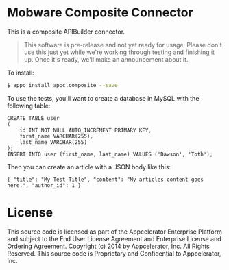 # Mobware Composite Connector

This is a composite APIBuilder connector.

> This software is pre-release and not yet ready for usage.  Please don't use this just yet while we're working through testing and finishing it up. Once it's ready, we'll make an announcement about it.

To install:

```bash
$ appc install appc.composite --save
```

To use the tests, you'll want to create a database in MySQL with the following table:

```
CREATE TABLE user
(
	id INT NOT NULL AUTO_INCREMENT PRIMARY KEY,
	first_name VARCHAR(255),
	last_name VARCHAR(255)
);
INSERT INTO user (first_name, last_name) VALUES ('Dawson', 'Toth');
```

Then you can create an article with a JSON body like this:

```
{ "title": "My Test Title", "content": "My articles content goes here.", "author_id": 1 }
```

# License

This source code is licensed as part of the Appcelerator Enterprise Platform and subject to the End User License Agreement and Enterprise License and Ordering Agreement. Copyright (c) 2014 by Appcelerator, Inc. All Rights Reserved. This source code is Proprietary and Confidential to Appcelerator, Inc.
